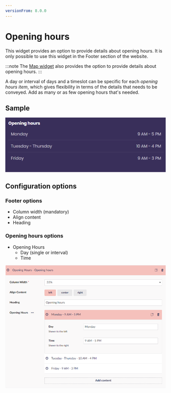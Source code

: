 ```yaml
---
versionFrom: 8.0.0
---
```


# Opening hours

This widget provides an option to provide details about opening hours. It is only possible to use this widget in the Footer section of the website.

:::note
The [Map widget](../Map) also provides the option to provide details about opening hours.
:::

A day or interval of days and a timeslot can be specific for each *opening hours item*, which gives flexibility in terms of the details that needs to be conveyed. Add as many or as few opening hours that's needed.

## Sample

![Example of how the Opening Hours widget can look](images/openinghours-sample.png)

## Configuration options

### Footer options

* Column width (mandatory)
* Align content
* Heading

### Opening hours options

* Opening Hours
  * Day (single or interval)
  * Time

![Opening hours configuration options](images/openinghours-config2.png)
